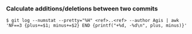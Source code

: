 ### Calculate additions/deletions between two commits

```
$ git log --numstat --pretty="%H" <ref>..<ref> --author Agis | awk 'NF==3 {plus+=$1; minus+=$2} END {printf("+%d, -%d\n", plus, minus)}'
```
